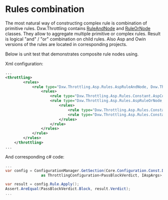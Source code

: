 ﻿# Rules combination

The most natural way of constructing complex rule is combination of primitive rules.
Dxw.Throttling contains [RuleAndNode<TArg>](../Source/Projects/Dxw.Throttling.Core/Rules/RuleAndNode.cs) 
and [RuleOrNode<TArg>](../Source/Projects/Dxw.Throttling.Core/Rules/RuleOrNode.cs) classes.
They allow to aggregate multiple primitive or complex rules.
Result is logical "and" / "or" combination on child rules.
Also Asp and Owin versions of the rules are located in corresponding projects.

Below is unit test that demonstrates composite rule nodes using.

Xml configuration:
``` xml
...
<throttling>
        <rules>
            <rule type="Dxw.Throttling.Asp.Rules.AspRuleAndNode, Dxw.Throttling.Asp">
                <rules>
                    <rule type="Dxw.Throttling.Asp.Rules.Constant.AspConstantRule, Dxw.Throttling.Asp" value="Block" />
                    <rule type="Dxw.Throttling.Asp.Rules.AspRuleOrNode, Dxw.Throttling.Asp">
                        <rules>
                            <rule type="Dxw.Throttling.Asp.Rules.Constant.AspConstantRule, Dxw.Throttling.Asp" value="Pass" />
                            <rule type="Dxw.Throttling.Asp.Rules.Constant.AspConstantRule, Dxw.Throttling.Asp" value="Block" />
                        </rules>    
                    </rule>    
                </rules>
            </rule>
        </rules>
    </throttling>
...
```

And corresponding c# code:
``` cs
...
var config = ConfigurationManager.GetSection(Core.Configuration.Const.DFLT_CONFIG_SECTION_NAME) 
                as ThrottlingConfiguration<PassBlockVerdict, IAspArgs>;

var result = config.Rule.Apply();
Assert.AreEqual(PassBlockVerdict.Block, result.Verdict);
...
```

